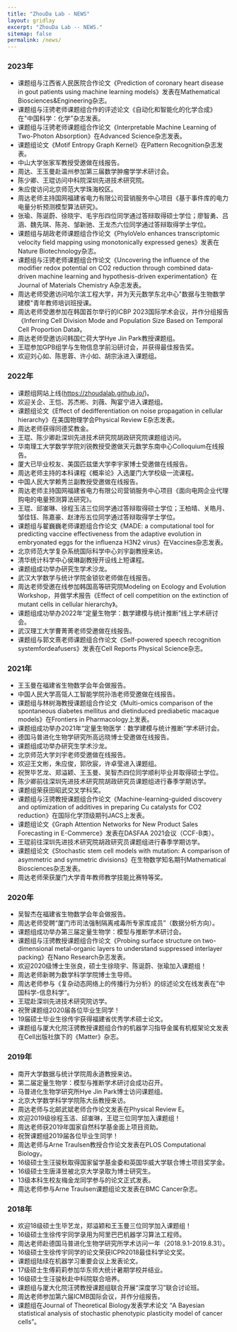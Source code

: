 ```yaml
---
title: "ZhouDa Lab - NEWS"
layout: gridlay
excerpt: "ZhouDa Lab -- NEWS."
sitemap: false
permalink: /news/
---
```


### 2023年

- 课题组与江西省人民医院合作论文《Prediction of coronary heart disease in gout patients using machine learning models》发表在Mathematical Biosciences&Engineering杂志。
- 课题组与汪骋老师课题组合作的评述论文《自动化和智能化的化学合成》在"中国科学：化学"杂志发表。
- 课题组与汪骋老师课题组合作论文《Interpretable Machine Learning of Two-Photon Absorption》在Advanced Science杂志发表。
- 课题组论文《Motif Entropy Graph Kernel》在Pattern Recognition杂志发表。
- 中山大学张家军教授受邀做在线报告。
- 周达、王玉曼赴温州参加第三届数学肿瘤学学术研讨会。
- 陈少卿、王琨访问中科院深圳先进技术研究院。
- 朱应俊访问北京师范大学珠海校区。
- 周达老师主持国网福建省电力有限公司营销服务中心项目《基于事件库的电力电量分析预测模型算法研究》。
- 张瑜、陈诞蔚、徐晓宇、毛宇彤四位同学通过答辩取得硕士学位；廖智勇、吕涵、魏先琪、陈尧、邹新驰、王龙杰六位同学通过答辩取得学士学位。
- 课题组与胡政老师课题组合作论文《PhyloVelo enhances transcriptomic velocity field mapping using monotonically expressed genes》发表在Nature Biotechnology杂志。
- 课题组与汪骋老师课题组合作论文《Uncovering the influence of the modifier redox potential on CO2 reduction through combined data-driven machine learning and hypothesis-driven experimentation》在Journal of Materials Chemistry A杂志发表。
- 周达老师受邀访问哈尔滨工程大学，并为天元数学东北中心"数据与生物数学建模"青年教师培训班授课。
- 周达老师受邀参加在韩国首尔举行的ICBP 2023国际学术会议，并作分组报告《Inferring Cell Division Mode and Population Size Based on Temporal Cell Proportion Data》。
- 周达老师受邀访问韩国仁荷大学Hye Jin Park教授课题组。
- 王琨参加GPB组学与生物信息学前沿研讨会，并获得最佳报告奖。
- 欢迎刘心如、陈思蓉、许小如、胡宗泳进入课题组。

### 2022年

- 课题组网站上线(https://zhoudalab.github.io/)。
- 欢迎关企、王恺、苏杰彬、刘薇、陶宴宁进入课题组。
- 课题组论文《Effect of dedifferentiation on noise propagation in cellular hierarchy》在美国物理学会Physical Review E杂志发表。
- 周达老师获得同德奖教金。
- 王琨、陈少卿赴深圳先进技术研究院胡政研究院课题组访问。
- 华南理工大学数学学院刘锐教授受邀做天元数学东南中心Colloquium在线报告。
- 厦大已毕业校友、美国匹兹堡大学李宇家博士受邀做在线报告。
- 周达老师主持的本科课程《概率论》入选厦门大学校级一流课程。
- 中国人民大学赖秀兰副教授受邀做在线报告。
- 周达老师主持国网福建省电力有限公司营销服务中心项目《面向电网企业代理购电的电量预测算法研究》。
- 王琨、邱崟琳、徐程玉洁三位同学通过答辩取得硕士学位；王柏晴、关皓月、邹佳钰、陈嘉豪、赵津彤五位同学通过答辩取得学士学位。
- 课题组与翟巍巍老师课题组合作论文《MADE: a computational tool for predicting vaccine effectiveness from the adaptive evolution in embryonated eggs for the influenza H3N2 virus》在Vaccines杂志发表。
- 北京师范大学复杂系统国际科学中心刘宇副教授来访。
- 清华统计科学中心侯琳副教授开设线上短课程。
- 课题组成功举办研究生学术沙龙。
- 武汉大学数学与统计学院金锁钦老师做在线报告。
- 周达老师受邀在线参加韩国高等研究院Modeling on Ecology and Evolution Workshop，并做学术报告《Effect of cell competition on the extinction of mutant cells in cellular hierarchy》。
- 课题组成功举办2022年“定量生物学：数学建模与统计推断”线上学术研讨会。
- 武汉理工大学曹菁菁老师受邀做在线报告。
- 课题组与郭文熹老师课题组合作论文《Self-powered speech recognition systemfordeafusers》发表在Cell Reports Physical Science杂志。

### 2021年

- 王玉曼在福建省生物数学会年会做报告。
- 中国人民大学高瓴人工智能学院孙浩老师受邀做在线报告。
- 课题组与林树海教授课题组合作论文《Multi-omics comparison of the spontaneous diabetes mellitus and dietinduced prediabetic macaque models》在Frontiers in Pharmacology上发表。
- 课题组成功举办2021年“定量生物医学：数学建模与统计推断”学术研讨会。
- 德国马普进化生物学研究所高远晓博士受邀做在线报告。
- 课题组成功举办研究生学术沙龙。
- 北京师范大学刘宇老师受邀做在线报告。
- 欢迎王文彬，朱应俊，郭欣宸，许卓莹进入课题组。
- 祝贺毕艺龙、郑溢颖、王玉曼、吴智杰四位同学顺利毕业并取得硕士学位。
- 陈少卿前往深圳先进技术研究院胡政研究员课题组进行春季学期访学。
- 课题组荣获田昭武交叉学科奖。
- 课题组与汪骋教授课题组合作论文《Machine-learning-guided discovery and optimization of additives in preparing Cu catalysts for CO2 reduction》在国际化学顶级期刊JACS上发表。
- 课题组论文《Graph Attention Networks for New Product Sales Forecasting in E-Commerce》发表在DASFAA 2021会议（CCF-B类）。
- 王琨前往深圳先进技术研究院胡政研究员课题组进行春季学期访学。
- 课题组论文《Stochastic stem cell models with mutation: A comparison of asymmetric and symmetric divisions》在生物数学知名期刊Mathematical Biosciences杂志发表。
- 周达老师荣获厦门大学青年教师教学技能比赛特等奖。

### 2020年

- 吴智杰在福建省生物数学会年会做报告。
- 周达老师受聘“厦门市司法强制隔离戒毒所专家库成员”（数据分析方向）。
- 课题组成功举办第三届定量生物学：模型与推断学术研讨会。
- 课题组与汪骋教授课题组合作论文《Probing surface structure on two-dimensional metal-organic layers to understand suppressed interlayer packing》在Nano Research杂志发表。
- 欢迎2020级博士生张良，硕士生徐晓宇、陈诞蔚、张瑜加入课题组！
- 周达老师新聘为数学科学学院博士生导师。
- 周达老师参与《复杂动态网络上的传播行为分析》的综述论文在线发表在”中国科学-信息科学“。
- 王琨赴深圳先进技术研究院访学。
- 祝贺课题组2020届各位毕业生同学！
- 19届硕士毕业生徐传宇获得福建省优秀学术硕士论文。
- 课题组与厦大化院汪骋教授课题组合作的机器学习指导金属有机框架论文发表在Cell出版社旗下的《Matter》杂志。

### 2019年

- 南开大学数据与统计学院周永道教授来访。
- 第二届定量生物学：模型与推断学术研讨会成功召开。
- 马普进化生物学研究所Hye Jin Park博士访问课题组。
- 北京大学数学科学学院陈大岳教授来访。
- 周达老师与北邮武斌老师合作论文发表在Physical Review E。
- 欢迎2019级徐程玉洁、邱崟琳，王琨三位同学加入课题组！
- 周达老师获2019年国家自然科学基金面上项目资助。
- 祝贺课题组2019届各位毕业生同学！
- 周达老师与Arne Traulsen教授合作论文发表在PLOS Computational Biology。
- 16级硕士生汪骏秋取得国家留学基金委和英国华威大学联合博士项目奖学金。
- 16级硕士生唐泽昱被北京大学录取为博士研究生。
- 13级本科生校友梅金龙同学参与的论文正式发表。
- 周达老师参与Arne Traulsen课题组论文发表在BMC Cancer杂志。


### 2018年

- 欢迎18级硕士生毕艺龙，郑溢颖和王玉曼三位同学加入课题组！
- 16级硕士生徐传宇同学录用为阿里巴巴机器学习算法工程师。
- 周达老师赴德国马普进化生物学研究所学术访问一年（2018.9.1-2019.8.31）。
- 16级硕士生徐传宇同学的论文荣获ICPR2018最佳科学论文奖。
- 课题组陆续在机器学习重要会议上发表论文。
- 17级硕士生傅莉莉参加华东师大统计暑期学校并结业。
- 16级硕士生汪骏秋赴中科院联合培养。
- 课题组与厦大化院汪骋教授课题组联合开展“深度学习”联合讨论班。
- 周达老师参加第六届ICMB国际会议，并作分组报告。
- 课题组在Journal of Theoretical Biology发表学术论文 “A Bayesian statistical analysis of stochastic phenotypic plasticity model of cancer cells”。
